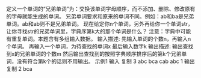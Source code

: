 定义一个单词的“兄弟单词”为：交换该单词字母顺序，而不添加、删除、修改原有的字母就能生成的单词。
兄弟单词要求和原来的单词不同。例如：ab和ba是兄弟单词。ab和ab则不是兄弟单词。
现在给定你n个单词，另外再给你一个单词str，让你寻找str的兄弟单词里，字典序第k大的那个单词是什么？
注意：字典中可能有重复单词。本题含有多组输入数据。
输入描述:
先输入单词的个数n，再输入n个单词。
再输入一个单词，为待查找的单词x
最后输入数字k
输出描述:
输出查找到x的兄弟单词的个数m
然后输出查找到的按照字典顺序排序后的第k个兄弟单词，没有符合第k个的话则不用输出。
示例1
输入
复制
3 abc bca cab abc 1
输出
复制
2
bca